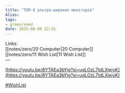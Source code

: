 ```yaml
---
title: "ТОП-8 ультра-широких моніторів"
Alias: 
tags:
- green/seed
date: 2025-08-08 22:25
---
```

Links:  
[[notes/zero/20 Computer|20 Computer]]  
[[notes/zero/11 Wish List|11 Wish List]]  
—

[https://youtu.be/8YTAEa3bYig?si=uqLOzL7tdLXieiyK](https://youtu.be/8YTAEa3bYig?si=uqLOzL7tdLXieiyK)

[#WishList](https://keep.google.com/#label/wishlist) 
